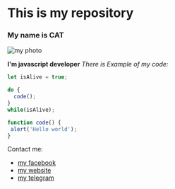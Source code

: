 # This is my repository
### My name is CAT
![my photo](https://bigcatswildcats.com/wp-content/uploads/2024/07/the-small-wild-cats-list.png)

**I'm javascript developer** *There is Example of my code:*
```javascript
let isAlive = true;

do {
  code();
}
while(isAlive);

function code() {
 alert('Hello world');
}
```

Contact me:
* [my facebook](https://github.com)
* [my website](https://github.com)
* [my telegram](https://github.com)
